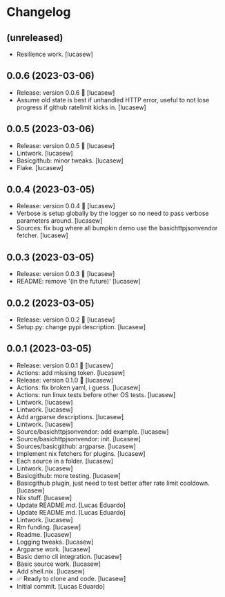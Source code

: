 Changelog
=========


(unreleased)
------------
- Resilience work. [lucasew]


0.0.6 (2023-03-06)
------------------
- Release: version 0.0.6 🚀 [lucasew]
- Assume old state is best if unhandled HTTP error, useful to not lose
  progress if github ratelimit kicks in. [lucasew]


0.0.5 (2023-03-06)
------------------
- Release: version 0.0.5 🚀 [lucasew]
- Lintwork. [lucasew]
- Basicgithub: minor tweaks. [lucasew]
- Flake. [lucasew]


0.0.4 (2023-03-05)
------------------
- Release: version 0.0.4 🚀 [lucasew]
- Verbose is setup globally by the logger so no need to pass verbose
  parameters around. [lucasew]
- Sources: fix bug where all bumpkin demo use the basichttpjsonvendor
  fetcher. [lucasew]


0.0.3 (2023-03-05)
------------------
- Release: version 0.0.3 🚀 [lucasew]
- README: remove '(in the future)' [lucasew]


0.0.2 (2023-03-05)
------------------
- Release: version 0.0.2 🚀 [lucasew]
- Setup.py: change pypi description. [lucasew]


0.0.1 (2023-03-05)
------------------
- Release: version 0.0.1 🚀 [lucasew]
- Actions: add missing token. [lucasew]
- Release: version 0.1.0 🚀 [lucasew]
- Actions: fix broken yaml, i guess. [lucasew]
- Actions: run linux tests before other OS tests. [lucasew]
- Lintwork. [lucasew]
- Lintwork. [lucasew]
- Add argparse descriptions. [lucasew]
- Lintwork. [lucasew]
- Source/basichttpjsonvendor: add example. [lucasew]
- Source/basichttpjsonvendor: init. [lucasew]
- Sources/basicgithub: argparse. [lucasew]
- Implement nix fetchers for plugins. [lucasew]
- Each source in a folder. [lucasew]
- Lintwork. [lucasew]
- Basicgithub: more testing. [lucasew]
- Basicgithub plugin, just need to test better after rate limit
  cooldown. [lucasew]
- Nix stuff. [lucasew]
- Update README.md. [Lucas Eduardo]
- Update README.md. [Lucas Eduardo]
- Lintwork. [lucasew]
- Rm funding. [lucasew]
- Readme. [lucasew]
- Logging tweaks. [lucasew]
- Argparse work. [lucasew]
- Basic demo cli integration. [lucasew]
- Basic source work. [lucasew]
- Add shell.nix. [lucasew]
- ✅ Ready to clone and code. [lucasew]
- Initial commit. [Lucas Eduardo]


